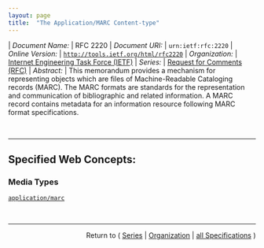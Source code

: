 ```yaml
---
layout: page
title:  "The Application/MARC Content-type"
---
```


| *Document Name:* | RFC 2220
| *Document URI:* | `urn:ietf:rfc:2220`
| *Online Version:* | [`http://tools.ietf.org/html/rfc2220`](http://tools.ietf.org/html/rfc2220)
| *Organization:* | [Internet Engineering Task Force (IETF)](..  "List of specification series by this organization")
| *Series:* | [Request for Comments (RFC)](.  "List of specifications in this series")
| *Abstract:* | This memorandum provides a mechanism for representing objects which are files of Machine-Readable Cataloging records (MARC). The MARC formats are standards for the representation and communication of bibliographic and related information. A MARC record contains metadata for an information resource following MARC format specifications.

<br/>
<hr/>

## Specified Web Concepts:

### Media Types

[`application/marc`](/concepts/media-type/application/marc "Since there are different flavors of MARC which would be processed by different applications, this content-type/subtype refers to the harmonized USMARC/CANMARC specification. Additional content-types/subtypes may be defined in the future (e.g. application/unimarc).")



<br/>
<hr/>

<p style="text-align: right">Return to ( <a href="./">Series</a> | <a href="../">Organization</a> | <a href="../../">all Specifications</a> )</p>